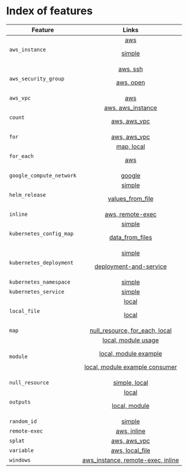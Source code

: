 # Index of features

| Feature                  | Links          |
| -------------            |:-------------:|
| `aws_instance`           | [aws](aws/aws_instance) <p/> [simple](aws/aws_instance/simple) |
| `aws_security_group`     | [aws, ssh](aws/aws_security_group/ssh) <p/> [aws, open](aws/aws_security_group/open) |
| `aws_vpc`                | [aws](aws/aws_vpc/simple) |
| `count`                  | [aws, aws_instance](aws/aws_instance/count) <p/> [aws, aws_vpc](aws/aws_vpc/count) |
| `for`                    | [aws, aws_vpc](aws/aws_vpc/for) |
| `for_each`               | [map, local](local/null_resource/for_each) <p/> [aws](aws/aws_instance/for_each) |
| `google_compute_network` | [google](google/google_compute_network/simple) |
| `helm_release`           | [simple](helm/helm_release/simple) <p/> [values_from_file](helm/helm_release/values_from_file) |
| `inline`                 | [aws, remote-exec](aws/aws_instance/remote-exec/inline/) |
| `kubernetes_config_map`  | [simple](kubernetes/kubernetes_config_map/simple) <p/> [data_from_files](kubernetes/kubernetes_config_map/from_files) |
| `kubernetes_deployment`  | [simple](kubernetes/kubernetes_deployment/simple) <p/> [deployment-and-service](kubernetes/kubernetes_deployment/deployment-and-service) |
| `kubernetes_namespace`   | [simple](kubernetes/kubernetes_namespace/simple) |
| `kubernetes_service`     | [simple](kubernetes/kubernetes_service/simple) |
| `local_file`             | [local](local/local_file/hello) <p/> [local](local/local_file/preexisting_file) |
| `map`                    | [null_resource, for_each, local](local/null_resource/for_each) |
| `module`                 | [local, module usage](variables/local_file/module) <p/> [local, module example](modules/local_file/hello_module) <p/> [local, module example consumer](modules/local_file/hello_consumer) |
| `null_resource`          | [simple, local](local/null_resource/simple) |
| `outputs`                | [local](outputs/local_file/local_file) <p/> [local, module](outputs/local_file/module) |
| `random_id`              | [simple](aws/aws_s3_bucket/simple) |
| `remote-exec`            | [aws, inline](aws/aws_instance/remote-exec/inline) |
| `splat`                  | [aws, aws_vpc](aws/aws_vpc/splat) |
| `variable`               | [aws, local_file](variables/local_file/local_file) |
| `windows`                | [aws_instance, remote-exec, inline](aws/aws_instance/remote-exec/inline/windows) |
